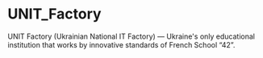 # UNIT_Factory
UNIT Factory (Ukrainian National IT Factory) — Ukraine's only educational institution that works by innovative standards of French School “42”.
